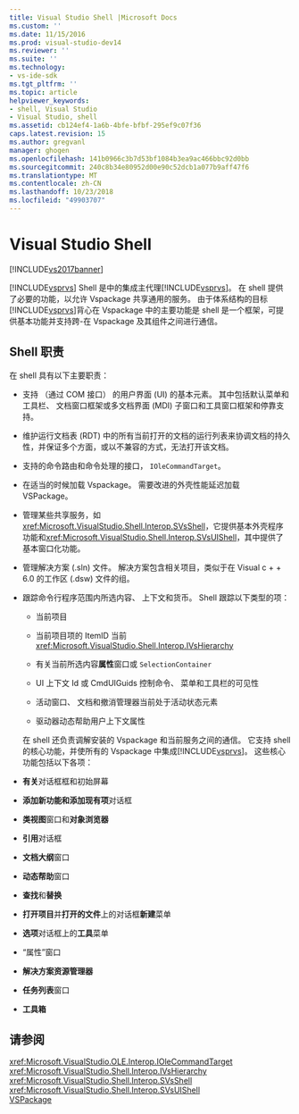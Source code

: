```yaml
---
title: Visual Studio Shell |Microsoft Docs
ms.custom: ''
ms.date: 11/15/2016
ms.prod: visual-studio-dev14
ms.reviewer: ''
ms.suite: ''
ms.technology:
- vs-ide-sdk
ms.tgt_pltfrm: ''
ms.topic: article
helpviewer_keywords:
- shell, Visual Studio
- Visual Studio, shell
ms.assetid: cb124ef4-1a6b-4bfe-bfbf-295ef9c07f36
caps.latest.revision: 15
ms.author: gregvanl
manager: ghogen
ms.openlocfilehash: 141b0966c3b7d53bf1084b3ea9ac466bbc92d0bb
ms.sourcegitcommit: 240c8b34e80952d00e90c52dcb1a077b9aff47f6
ms.translationtype: MT
ms.contentlocale: zh-CN
ms.lasthandoff: 10/23/2018
ms.locfileid: "49903707"
---
```

# <a name="visual-studio-shell"></a>Visual Studio Shell
[!INCLUDE[vs2017banner](../../includes/vs2017banner.md)]

[!INCLUDE[vsprvs](../../includes/vsprvs-md.md)] Shell 是中的集成主代理[!INCLUDE[vsprvs](../../includes/vsprvs-md.md)]。 在 shell 提供了必要的功能，以允许 Vspackage 共享通用的服务。 由于体系结构的目标[!INCLUDE[vsprvs](../../includes/vsprvs-md.md)]背心在 Vspackage 中的主要功能是 shell 是一个框架，可提供基本功能并支持跨-在 Vspackage 及其组件之间进行通信。  
  
## <a name="shell-responsibilities"></a>Shell 职责  
 在 shell 具有以下主要职责：  
  
- 支持 （通过 COM 接口） 的用户界面 (UI) 的基本元素。 其中包括默认菜单和工具栏、 文档窗口框架或多文档界面 (MDI) 子窗口和工具窗口框架和停靠支持。  
  
- 维护运行文档表 (RDT) 中的所有当前打开的文档的运行列表来协调文档的持久性，并保证多个方面，或以不兼容的方式，无法打开该文档。  
  
- 支持的命令路由和命令处理的接口， `IOleCommandTarget`。  
  
- 在适当的时候加载 Vspackage。 需要改进的外壳性能延迟加载 VSPackage。  
  
- 管理某些共享服务，如<xref:Microsoft.VisualStudio.Shell.Interop.SVsShell>，它提供基本外壳程序功能和<xref:Microsoft.VisualStudio.Shell.Interop.SVsUIShell>，其中提供了基本窗口化功能。  
  
- 管理解决方案 (.sln) 文件。 解决方案包含相关项目，类似于在 Visual c + + 6.0 的工作区 (.dsw) 文件的组。  
  
- 跟踪命令行程序范围内所选内容、 上下文和货币。 Shell 跟踪以下类型的项：  
  
  -   当前项目  
  
  -   当前项目项的 ItemID 当前 <xref:Microsoft.VisualStudio.Shell.Interop.IVsHierarchy>  
  
  -   有关当前所选内容**属性**窗口或 `SelectionContainer`  
  
  -   UI 上下文 Id 或 CmdUIGuids 控制命令、 菜单和工具栏的可见性  
  
  -   活动窗口、 文档和撤消管理器当前处于活动状态元素  
  
  -   驱动器动态帮助用户上下文属性  
  
  在 shell 还负责调解安装的 Vspackage 和当前服务之间的通信。 它支持 shell 的核心功能，并使所有的 Vspackage 中集成[!INCLUDE[vsprvs](../../includes/vsprvs-md.md)]。 这些核心功能包括以下各项：  
  
- **有关**对话框框和初始屏幕  
  
- **添加新功能和添加现有项**对话框  
  
- **类视图**窗口和**对象浏览器**  
  
- **引用**对话框  
  
- **文档大纲**窗口  
  
- **动态帮助**窗口  
  
- **查找**和**替换**  
  
- **打开项目**并**打开的文件**上的对话框**新建**菜单  
  
- **选项**对话框上的**工具**菜单  
  
- “属性”窗口  
  
- **解决方案资源管理器**  
  
- **任务列表**窗口  
  
- **工具箱**  
  
## <a name="see-also"></a>请参阅  
 <xref:Microsoft.VisualStudio.OLE.Interop.IOleCommandTarget>   
 <xref:Microsoft.VisualStudio.Shell.Interop.IVsHierarchy>   
 <xref:Microsoft.VisualStudio.Shell.Interop.SVsShell>   
 <xref:Microsoft.VisualStudio.Shell.Interop.SVsUIShell>   
 [VSPackage](../../extensibility/internals/vspackages.md)

